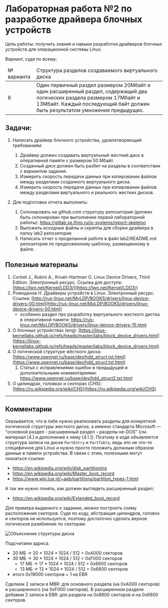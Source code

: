 # Лабораторная работа №2 по разработке драйвера блочных устройств

Цель работы: получить знания и навыки разработки драйверов блочных устройств
для операционной системы Linux. 

Вариант, судя по всему:
<table>
<thead>
  <tr>
    <td>№ варианта </td>
    <td> Структура разделов создаваемого виртуального диска </td>
  </tr>
</thead>
<tbody>
  <tr>
    <td> 8 </td>
    <td>
      Один первичный раздел размером 20Мбайт и один расширенный раздел,
      содержащий два логических раздела размером 17Мбайт и 13Мбайт. Каждый
      последующий байт должен быть результатом умножения предыдущих.
    </td>
  </tr>
</tbody>
</table>


## Задачи: 

1. Написать драйвер блочного устройства, удовлетворяющий требованиям:
    1. Драйвер должен создавать виртуальный жесткий диск в оперативной памяти с
       размером 50 Мбайт. 
    2. Созданный диск должен быть разбит на разделы в соответствии с вариантом
       задания.
    3. Измерить скорость передачи данных при копировании файлов между разделами
       созданного виртуального диска. 
    4. Измерить скорость передачи данных при копировании файлов между разделами
       виртуального и реального жестких дисков. 

2. Для подготовки отчета выполнить:
    1. Склонировать на github.com структуру репозитория (должен быть
       склонирован при выполнении первой лабораторной работы):
       https://gitlab.se.ifmo.ru/io-systems/report-skeleton
    2. Выложить исходные файлы и скрипты для сборки драйвера в папку lab2
       репозитория
    3. Написать отчет о проделанной работе в файл lab2/README.md репозитория по
       предложенному шаблону, размещенному в файле.

## Полезные материалы

1. Corbet J., Rubini A., Kroah-Hartman G. Linux Device Drivers, Third Edition.
   Электронный ресурс. Ссылка для доступа:
   [https://lwn.net/Kernel/LDD3/](https://lwn.net/Kernel/LDD3/)
2. Ромоданов Н. Драйверы устройств в Linux. Электронный ресурс. Ссылка:
   [http://rus-linux.net/MyLDP/BOOKS/drivers/linux-device-drivers-00.html](http://rus-linux.net/MyLDP/BOOKS/drivers/linux-device-drivers-00.html)
   - особенно раздел про разработку виртуального жесткого дистка в оперативной памяти:
     https://rus-linux.net/MyLDP/BOOKS/drivers/linux-device-drivers-15.html
3. О блочных устройствах (eng):
   [https://linux-kernellabs.github.io/refs/heads/master/labs/block_device_drivers.html](https://linux-kernellabs.github.io/refs/heads/master/labs/block_device_drivers.html)
4. О логической структуре жёсткого диска:
   [https://www.opennet.ru/base/dev/hdd_struct.txt.html](https://www.opennet.ru/base/dev/hdd_struct.txt.html)
   1. Статья с исправлениями ошибок в предыдущей и дополнительными комментариями: 
     https://www.opennet.ru/base/dev/hdd_struct2.txt.html
5. О цилиндрах, головках и секторах (CHS):
   [https://ru.wikipedia.org/wiki/CHS](https://ru.wikipedia.org/wiki/CHS)

- - -

## Комментарии

Оказывается, что в лабе нужно реализовать разделы для конкретной логической 
структуры жесткого диска, а именно стандарта Microsoft  — "основной раздел -
расширенный раздел - разделы не-DOS" (см. материал [4.] и дополнение к нему [4.1.]). Поэтому в коде объявляется 
структура записи на диске `PartEntry` и `PartTable`, ведь это не что-то специфичное 
для Linux и нужно просто положить должным образом данные в памяти устройства.
В связи с этим, полезными могут оказаться ссылки:
- https://en.wikipedia.org/wiki/disk_partitioning
- https://en.wikipedia.org/wiki/Master_boot_record
- https://www.win.tue.nl/~aeb/partitions/partition_types-1.html

А так же нужно понять, как должен выглядеть расширенный раздел:
- https://en.wikipedia.org/wiki/Extended_boot_record

Для примера выданного к заданию, можно построить схему расположения секторов.
Судя по коду, абстракция цилиндров, головок и секторов не используется, поэтому
достаточно сделать верное логическое разибиение по секторам.

![Объяснение структуры диска](../res/lab2-disk-partition-explainatino.excalidraw.svg)

Подсчитаем адреса. 

- 20 МБ → 20 * 1024 * 1024 / 512 = 0xA000 секторов
- 30 МБ → 30 * 1024 * 1024 / 512 = 0xF000 секторов
    - 17 МБ → 17 * 1024 * 1024 / 512 = 0x8800 секторов
    - 13 МБ → 13 * 1024 * 1024 / 512 = 0x6800 секторов
- итого 0x19000 секторов + 1 на EBR

Сделаем 2 записи в MBR: для основного раздела (на 0xA000 секторов) и
расширенного (на 0xF000 секторов). В расширенном разделе добавим 2 записи в
EBR: для раздела на 0x8800 секторов и на 0x6800 секторов.
